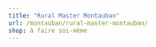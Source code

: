 ```yaml
---
title: "Rural Master Montauban"
url: /montauban/rural-master-montauban/
shop: à faire soi-même
---
```

